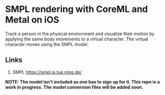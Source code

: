 # SMPL rendering with CoreML and Metal on iOS

Track a person in the physical environment and visualize their motion by applying the same body movements to a virtual character. The virtual character moves using the SMPL model.

## Links
1. SMPL https://smpl.is.tue.mpg.de/

**NOTE: The model isn't included as one has to sign up for it. This repo is a work in progress. The model conversion files will be added soon.**
